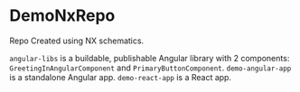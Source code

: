 # DemoNxRepo

Repo Created using NX schematics.

`angular-libs` is a buildable, publishable Angular library with 2 components: `GreetingInAngularComponent` and `PrimaryButtonComponent`.
`demo-angular-app` is a standalone Angular app. 
`demo-react-app` is a React app.

